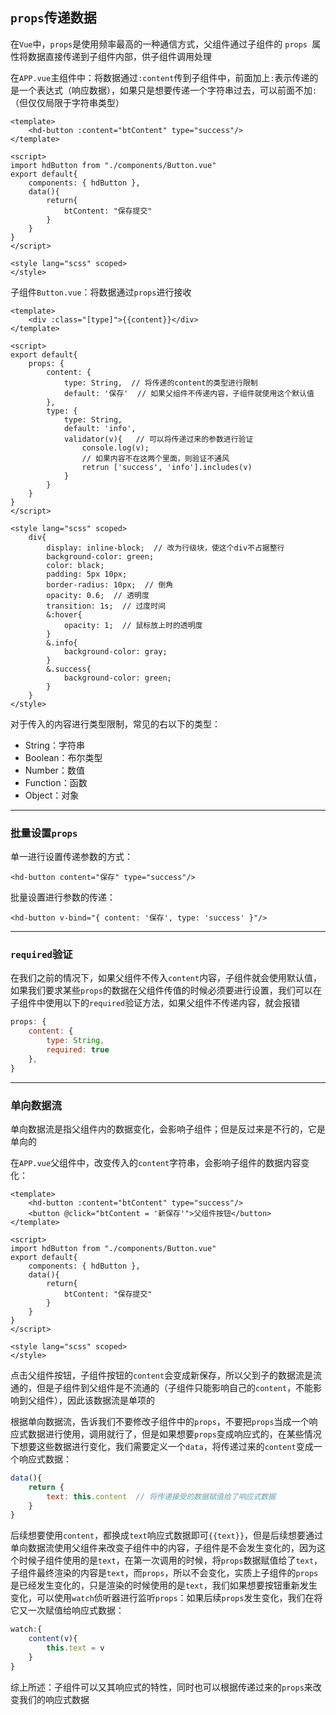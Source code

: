 ## `props`传递数据

在`Vue`中，`props`是使用频率最高的一种通信方式，父组件通过子组件的 `props `属性将数据直接传递到子组件内部，供子组件调用处理

在`APP.vue`主组件中：将数据通过`:content`传到子组件中，前面加上`:`表示传递的是一个表达式（响应数据），如果只是想要传递一个字符串过去，可以前面不加`:`（但仅仅局限于字符串类型）

```vue
<template>
	<hd-button :content="btContent" type="success"/>
</template>

<script>
import hdButton from "./components/Button.vue"
export default{
    components: { hdButton },
    data(){
        return{
            btContent: "保存提交"
        }
    }
}
</script>

<style lang="scss" scoped>
</style>
```

子组件`Button.vue`：将数据通过`props`进行接收

```vue
<template>
	<div :class="[type]">{{content}}</div>
</template>

<script>
export default{
    props: {
        content: {        
            type: String,  // 将传递的content的类型进行限制
            default: '保存'  // 如果父组件不传递内容，子组件就使用这个默认值
        },
        type: {
            type: String,
            default: 'info',
            validator(v){   // 可以将传递过来的参数进行验证
                console.log(v);
                // 如果内容不在这两个里面，则验证不通风
                retrun ['success', 'info'].includes(v) 
            }
        }
    }
}
</script>

<style lang="scss" scoped>
    div{
        display: inline-block;  // 改为行级块，使这个div不占据整行
        background-color: green;
        color: black;
        padding: 5px 10px;
        border-radius: 10px;  // 倒角
        opacity: 0.6;  // 透明度
        transition: 1s;  // 过度时间
        &:hover{
            opacity: 1;  // 鼠标放上时的透明度
        }
        &.info{
            background-color: gray;
        }
        &.success{
            background-color: green;
        }
    }
</style>
```

对于传入的内容进行类型限制，常见的右以下的类型：

- String：字符串
- Boolean：布尔类型
- Number：数值
- Function：函数
- Object：对象

***

### 批量设置`props`

单一进行设置传递参数的方式：

`<hd-button content="保存" type="success"/>`

批量设置进行参数的传递：

`<hd-button v-bind="{ content: '保存', type: 'success' }"/>`

***

### `required`验证

在我们之前的情况下，如果父组件不传入`content`内容，子组件就会使用默认值，如果我们要求某些`props`的数据在父组件传值的时候必须要进行设置，我们可以在子组件中使用以下的`required`验证方法，如果父组件不传递内容，就会报错

```js
props: {
    content: {        
        type: String,
        required: true
    },
}
```

***

### 单向数据流

单向数据流是指父组件内的数据变化，会影响子组件；但是反过来是不行的，它是单向的

在`APP.vue`父组件中，改变传入的`content`字符串，会影响子组件的数据内容变化：

```vue
<template>
	<hd-button :content="btContent" type="success"/>
	<button @click="btContent = '新保存'">父组件按钮</button>
</template>

<script>
import hdButton from "./components/Button.vue"
export default{
    components: { hdButton },
    data(){
        return{
            btContent: "保存提交"
        }
    }
}
</script>

<style lang="scss" scoped>
</style>
```

点击父组件按钮，子组件按钮的`content`会变成新保存，所以父到子的数据流是流通的，但是子组件到父组件是不流通的（子组件只能影响自己的`content`，不能影响到父组件），因此该数据流是单项的

根据单向数据流，告诉我们不要修改子组件中的`props`，不要把`props`当成一个响应式数据进行使用，调用就行了，但是如果想要`props`变成响应式的，在某些情况下想要这些数据进行变化，我们需要定义一个`data`，将传递过来的`content`变成一个响应式数据：

```js
data(){
    return {
        text: this.content  // 将传递接受的数据赋值给了响应式数据
    }
}
```

后续想要使用`content`，都换成`text`响应式数据即可`{{text}}`，但是后续想要通过单向数据流使用父组件来改变子组件中的内容，子组件是不会发生变化的，因为这个时候子组件使用的是`text`，在第一次调用的时候，将`props`数据赋值给了`text`，子组件最终渲染的内容是`text`，而`props`，所以不会变化，实质上子组件的`props`是已经发生变化的，只是渲染的时候使用的是`text`，我们如果想要按钮重新发生变化，可以使用`watch`侦听器进行监听`props`：如果后续`props`发生变化，我们在将它又一次赋值给响应式数据：

```js
watch:{
    content(v){
        this.text = v
    }
}
```

综上所述：子组件可以又其响应式的特性，同时也可以根据传递过来的`props`来改变我们的响应式数据